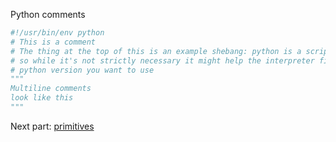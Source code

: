 Python comments

```py
#!/usr/bin/env python
# This is a comment
# The thing at the top of this is an example shebang: python is a scripting language,
# so while it's not strictly necessary it might help the interpreter find specifically which
# python version you want to use
"""
Multiline comments
look like this
"""
```

Next part: [primitives](2_primitives.md)
